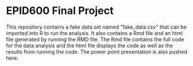 # EPID600 Final Project

This repository contains a fake data set named "fake_data.csv" that can be imported into R to run the analysis. It also contains a Rmd file and an html file generated by running the RMD file. The Rmd file contains the full code for the data analysis and the html file displays the code as well as the results from running the code. The power point presentation is also pushed here.

